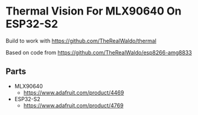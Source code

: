 # Thermal Vision For MLX90640 On ESP32-S2

Build to work with https://github.com/TheRealWaldo/thermal

Based on code from https://github.com/TheRealWaldo/esp8266-amg8833

## Parts
* MLX90640
  * https://www.adafruit.com/product/4469
* ESP32-S2
  * https://www.adafruit.com/product/4769
